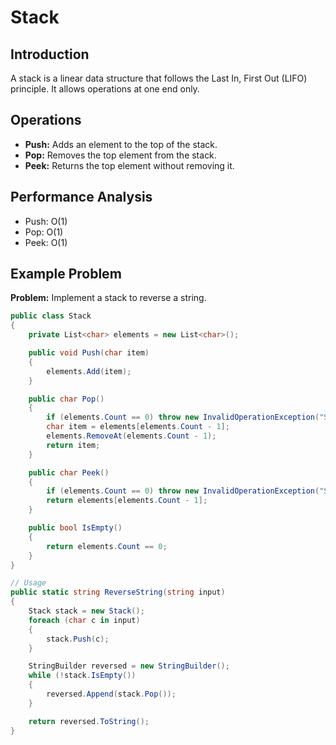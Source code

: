 # Stack

## Introduction
A stack is a linear data structure that follows the Last In, First Out (LIFO) principle. It allows operations at one end only.

## Operations
- **Push:** Adds an element to the top of the stack.
- **Pop:** Removes the top element from the stack.
- **Peek:** Returns the top element without removing it.

## Performance Analysis
- Push: O(1)
- Pop: O(1)
- Peek: O(1)

## Example Problem
**Problem:** Implement a stack to reverse a string.

```csharp
public class Stack
{
    private List<char> elements = new List<char>();

    public void Push(char item)
    {
        elements.Add(item);
    }

    public char Pop()
    {
        if (elements.Count == 0) throw new InvalidOperationException("Stack is empty");
        char item = elements[elements.Count - 1];
        elements.RemoveAt(elements.Count - 1);
        return item;
    }

    public char Peek()
    {
        if (elements.Count == 0) throw new InvalidOperationException("Stack is empty");
        return elements[elements.Count - 1];
    }

    public bool IsEmpty()
    {
        return elements.Count == 0;
    }
}

// Usage
public static string ReverseString(string input)
{
    Stack stack = new Stack();
    foreach (char c in input)
    {
        stack.Push(c);
    }

    StringBuilder reversed = new StringBuilder();
    while (!stack.IsEmpty())
    {
        reversed.Append(stack.Pop());
    }

    return reversed.ToString();
}
